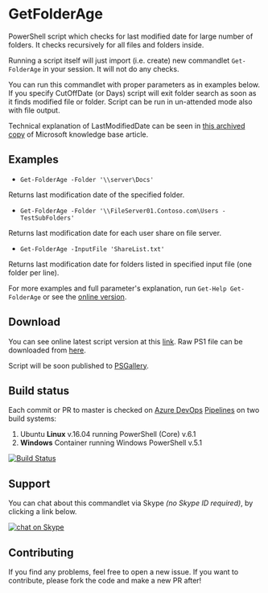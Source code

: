 # GetFolderAge

PowerShell script which checks for last modified date for large number of folders.
It checks recursively for all files and folders inside.

Running a script itself will just import (i.e. create) new commandlet `Get-FolderAge` in your session. It will not do any checks.

You can run this commandlet with proper parameters as in examples below.
If you specify CutOffDate (or Days) script will exit folder search as soon as it finds modified file or folder.
Script can be run in un-attended mode also with file output.

Technical explanation of LastModifiedDate can be seen in [this archived copy](https://web.archive.org/web/20110604022236/http://support.microsoft.com/kb/299648) of Microsoft knowledge base article.

## Examples

* `Get-FolderAge -Folder '\\server\Docs'`

Returns last modification date of the specified folder.

* `Get-FolderAge -Folder '\\FileServer01.Contoso.com\Users -TestSubFolders'`

Returns last modification date for each user share on file server.

* `Get-FolderAge -InputFile 'ShareList.txt'`

Returns last modification date for folders listed in specified input file (one folder per line).


For more examples and full parameter's explanation, run `Get-Help Get-FolderAge` or see the [online version](Get-FolderAge.md).

## Download

You can see online latest script version at this [link](https://github.com/iricigor/GetFolderAge/blob/master/Get-FolderAge.ps1).
Raw PS1 file can be downloaded from [here](https://raw.githubusercontent.com/iricigor/GetFolderAge/master/Get-FolderAge.ps1).

Script will be soon published to [PSGallery](https://www.powershellgallery.com).

## Build status

Each commit or PR to master is checked on [Azure DevOps](https://azure.microsoft.com/en-us/services/devops/) [Pipelines](https://azure.microsoft.com/en-us/services/devops/pipelines/) on two build systems:
1. Ubuntu **Linux** v.16.04 running PowerShell (Core) v.6.1
1. **Windows** Container running Windows PowerShell v.5.1

[![Build Status](https://dev.azure.com/iiric/GetFolderAge/_apis/build/status/GetFolderAge-CI)](https://dev.azure.com/iiric/GetFolderAge/_build/latest?definitionId=5)

## Support

You can chat about this commandlet via Skype _(no Skype ID required)_, by clicking a link below.

[![chat on Skype](https://img.shields.io/badge/chat-on%20Skype-blue.svg)](https://join.skype.com/hQMRyp7kwjd2)

## Contributing

If you find any problems, feel free to open a new issue.
If you want to contribute, please fork the code and make a new PR after!